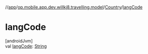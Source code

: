 //[app](../../../index.md)/[op.mobile.app.dev.willkj8.travelling.model](../index.md)/[Country](index.md)/[langCode](lang-code.md)

# langCode

[androidJvm]\
val [langCode](lang-code.md): [String](https://kotlinlang.org/api/latest/jvm/stdlib/kotlin/-string/index.html)
